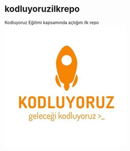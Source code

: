 # kodluyoruzilkrepo
Kodluyoruz Eğitimi kapsamında açtığım ilk repo
![Kodluyoruz Logo](https://raw.githubusercontent.com/Kodluyoruz/taskforce/git/git/markdown-nedir-nasil-kullaniriz-/figures/kodluyoruz_logo.jpg)
